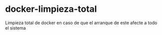 # docker-limpieza-total
Limpieza total de docker en caso de que el arranque de este afecte a todo el sistema
